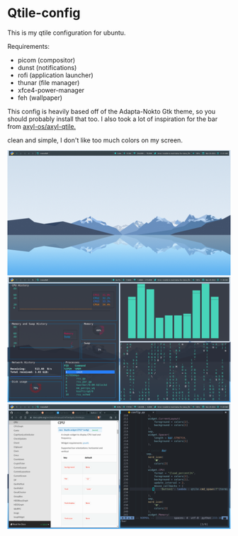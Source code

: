 # Qtile-config
This is my qtile configuration for ubuntu.

Requirements:
- picom (compositor)
- dunst (notifications)
- rofi  (application launcher)
- thunar (file manager)
- xfce4-power-manager
- feh (wallpaper)

This config is heavily based off of the Adapta-Nokto Gtk theme, so you should probably install that too.
I also took a lot of inspiration for the bar from [axyl-os/axyl-qtile.](https://github.com/axyl-os/axyl-qtile)

clean and simple, I don't like too much colors on my screen.

![](https://raw.githubusercontent.com/Tejas-Bh/Qtile-config/main/Screenshots/2022-03-20-113116_1600x900_scrot.png)
![](https://raw.githubusercontent.com/Tejas-Bh/Qtile-config/main/Screenshots/2022-03-20-113839_1600x900_scrot.png)
![](https://raw.githubusercontent.com/Tejas-Bh/Qtile-config/main/Screenshots/2022-03-20-114901_1600x900_scrot.png)
